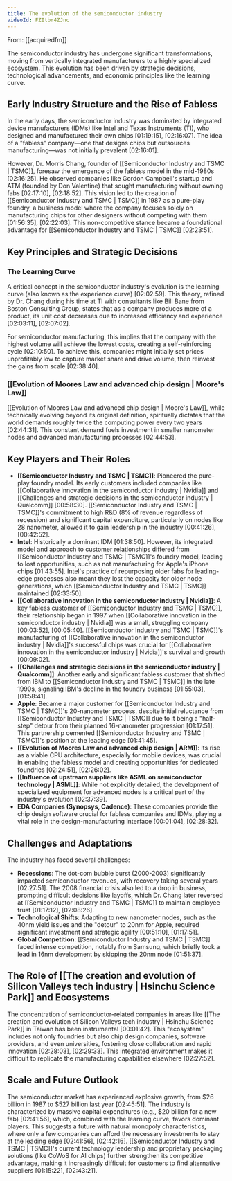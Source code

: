 ```yaml
---
title: The evolution of the semiconductor industry
videoId: FZItbr4ZJnc
---
```


From: [[acquiredfm]] <br/> 

The semiconductor industry has undergone significant transformations, moving from vertically integrated manufacturers to a highly specialized ecosystem. This evolution has been driven by strategic decisions, technological advancements, and economic principles like the learning curve.

## Early Industry Structure and the Rise of Fabless
In the early days, the semiconductor industry was dominated by integrated device manufacturers (IDMs) like Intel and Texas Instruments (TI), who designed and manufactured their own chips <a class="yt-timestamp" data-t="01:19:15">[01:19:15]</a>, <a class="yt-timestamp" data-t="02:16:07">[02:16:07]</a>. The idea of a "fabless" company—one that designs chips but outsources manufacturing—was not initially prevalent <a class="yt-timestamp" data-t="02:16:01">[02:16:01]</a>.

However, Dr. Morris Chang, founder of [[Semiconductor Industry and TSMC | TSMC]], foresaw the emergence of the fabless model in the mid-1980s <a class="yt-timestamp" data-t="02:16:25">[02:16:25]</a>. He observed companies like Gordon Campbell's startup and ATM (founded by Don Valentine) that sought manufacturing without owning fabs <a class="yt-timestamp" data-t="02:17:10">[02:17:10]</a>, <a class="yt-timestamp" data-t="02:18:52">[02:18:52]</a>. This vision led to the creation of [[Semiconductor Industry and TSMC | TSMC]] in 1987 as a pure-play foundry, a business model where the company focuses solely on manufacturing chips for other designers without competing with them <a class="yt-timestamp" data-t="01:56:35">[01:56:35]</a>, <a class="yt-timestamp" data-t="02:22:03">[02:22:03]</a>. This non-competitive stance became a foundational advantage for [[Semiconductor Industry and TSMC | TSMC]] <a class="yt-timestamp" data-t="02:23:51">[02:23:51]</a>.

## Key Principles and Strategic Decisions
### The Learning Curve
A critical concept in the semiconductor industry's evolution is the learning curve (also known as the experience curve) <a class="yt-timestamp" data-t="02:02:59">[02:02:59]</a>. This theory, refined by Dr. Chang during his time at TI with consultants like Bill Bane from Boston Consulting Group, states that as a company produces more of a product, its unit cost decreases due to increased efficiency and experience <a class="yt-timestamp" data-t="02:03:11">[02:03:11]</a>, <a class="yt-timestamp" data-t="02:07:02">[02:07:02]</a>.

For semiconductor manufacturing, this implies that the company with the highest volume will achieve the lowest costs, creating a self-reinforcing cycle <a class="yt-timestamp" data-t="02:10:50">[02:10:50]</a>. To achieve this, companies might initially set prices unprofitably low to capture market share and drive volume, then reinvest the gains from scale <a class="yt-timestamp" data-t="02:38:40">[02:38:40]</a>.

### [[Evolution of Moores Law and advanced chip design | Moore's Law]]
[[Evolution of Moores Law and advanced chip design | Moore's Law]], while technically evolving beyond its original definition, spiritually dictates that the world demands roughly twice the computing power every two years <a class="yt-timestamp" data-t="02:44:31">[02:44:31]</a>. This constant demand fuels investment in smaller nanometer nodes and advanced manufacturing processes <a class="yt-timestamp" data-t="02:44:53">[02:44:53]</a>.

## Key Players and Their Roles
*   **[[Semiconductor Industry and TSMC | TSMC]]**: Pioneered the pure-play foundry model. Its early customers included companies like [[Collaborative innovation in the semiconductor industry | Nvidia]] and [[Challenges and strategic decisions in the semiconductor industry | Qualcomm]] <a class="yt-timestamp" data-t="00:58:30">[00:58:30]</a>. [[Semiconductor Industry and TSMC | TSMC]]'s commitment to high R&D (8% of revenue regardless of recession) and significant capital expenditure, particularly on nodes like 28 nanometer, allowed it to gain leadership in the industry <a class="yt-timestamp" data-t="00:41:26">[00:41:26]</a>, <a class="yt-timestamp" data-t="00:42:52">[00:42:52]</a>.
*   **Intel**: Historically a dominant IDM <a class="yt-timestamp" data-t="01:38:50">[01:38:50]</a>. However, its integrated model and approach to customer relationships differed from [[Semiconductor Industry and TSMC | TSMC]]'s foundry model, leading to lost opportunities, such as not manufacturing for Apple's iPhone chips <a class="yt-timestamp" data-t="01:43:55">[01:43:55]</a>. Intel's practice of repurposing older fabs for leading-edge processes also meant they lost the capacity for older node generations, which [[Semiconductor Industry and TSMC | TSMC]] maintained <a class="yt-timestamp" data-t="02:33:50">[02:33:50]</a>.
*   **[[Collaborative innovation in the semiconductor industry | Nvidia]]**: A key fabless customer of [[Semiconductor Industry and TSMC | TSMC]], their relationship began in 1997 when [[Collaborative innovation in the semiconductor industry | Nvidia]] was a small, struggling company <a class="yt-timestamp" data-t="00:03:52">[00:03:52]</a>, <a class="yt-timestamp" data-t="00:05:40">[00:05:40]</a>. [[Semiconductor Industry and TSMC | TSMC]]'s manufacturing of [[Collaborative innovation in the semiconductor industry | Nvidia]]'s successful chips was crucial for [[Collaborative innovation in the semiconductor industry | Nvidia]]'s survival and growth <a class="yt-timestamp" data-t="00:09:02">[00:09:02]</a>.
*   **[[Challenges and strategic decisions in the semiconductor industry | Qualcomm]]**: Another early and significant fabless customer that shifted from IBM to [[Semiconductor Industry and TSMC | TSMC]] in the late 1990s, signaling IBM's decline in the foundry business <a class="yt-timestamp" data-t="01:55:03">[01:55:03]</a>, <a class="yt-timestamp" data-t="01:58:41">[01:58:41]</a>.
*   **Apple**: Became a major customer for [[Semiconductor Industry and TSMC | TSMC]]'s 20-nanometer process, despite initial reluctance from [[Semiconductor Industry and TSMC | TSMC]] due to it being a "half-step" detour from their planned 16-nanometer progression <a class="yt-timestamp" data-t="01:17:51">[01:17:51]</a>. This partnership cemented [[Semiconductor Industry and TSMC | TSMC]]'s position at the leading edge <a class="yt-timestamp" data-t="01:41:45">[01:41:45]</a>.
*   **[[Evolution of Moores Law and advanced chip design | ARM]]**: Its rise as a viable CPU architecture, especially for mobile devices, was crucial in enabling the fabless model and creating opportunities for dedicated foundries <a class="yt-timestamp" data-t="02:24:51">[02:24:51]</a>, <a class="yt-timestamp" data-t="02:26:02">[02:26:02]</a>.
*   **[[Influence of upstream suppliers like ASML on semiconductor technology | ASML]]**: While not explicitly detailed, the development of specialized equipment for advanced nodes is a critical part of the industry's evolution <a class="yt-timestamp" data-t="02:37:39">[02:37:39]</a>.
*   **EDA Companies (Synopsys, Cadence)**: These companies provide the chip design software crucial for fabless companies and IDMs, playing a vital role in the design-manufacturing interface <a class="yt-timestamp" data-t="00:01:04">[00:01:04]</a>, <a class="yt-timestamp" data-t="02:28:32">[02:28:32]</a>.

## Challenges and Adaptations
The industry has faced several challenges:
*   **Recessions**: The dot-com bubble burst (2000-2003) significantly impacted semiconductor revenues, with recovery taking several years <a class="yt-timestamp" data-t="02:27:51">[02:27:51]</a>. The 2008 financial crisis also led to a drop in business, prompting difficult decisions like layoffs, which Dr. Chang later reversed at [[Semiconductor Industry and TSMC | TSMC]] to maintain employee trust <a class="yt-timestamp" data-t="01:17:12">[01:17:12]</a>, <a class="yt-timestamp" data-t="02:08:26">[02:08:26]</a>.
*   **Technological Shifts**: Adapting to new nanometer nodes, such as the 40nm yield issues and the "detour" to 20nm for Apple, required significant investment and strategic agility <a class="yt-timestamp" data-t="00:51:10">[00:51:10]</a>, <a class="yt-timestamp" data-t="01:17:51">[01:17:51]</a>.
*   **Global Competition**: [[Semiconductor Industry and TSMC | TSMC]] faced intense competition, notably from Samsung, which briefly took a lead in 16nm development by skipping the 20nm node <a class="yt-timestamp" data-t="01:51:37">[01:51:37]</a>.

## The Role of [[The creation and evolution of Silicon Valleys tech industry | Hsinchu Science Park]] and Ecosystems
The concentration of semiconductor-related companies in areas like [[The creation and evolution of Silicon Valleys tech industry | Hsinchu Science Park]] in Taiwan has been instrumental <a class="yt-timestamp" data-t="00:01:42">[00:01:42]</a>. This "ecosystem" includes not only foundries but also chip design companies, software providers, and even universities, fostering close collaboration and rapid innovation <a class="yt-timestamp" data-t="02:28:03">[02:28:03]</a>, <a class="yt-timestamp" data-t="02:29:33">[02:29:33]</a>. This integrated environment makes it difficult to replicate the manufacturing capabilities elsewhere <a class="yt-timestamp" data-t="02:27:52">[02:27:52]</a>.

## Scale and Future Outlook
The semiconductor market has experienced explosive growth, from $26 billion in 1987 to $527 billion last year <a class="yt-timestamp" data-t="02:45:51">[02:45:51]</a>. The industry is characterized by massive capital expenditures (e.g., $20 billion for a new fab) <a class="yt-timestamp" data-t="02:41:56">[02:41:56]</a>, which, combined with the learning curve, favors dominant players. This suggests a future with natural monopoly characteristics, where only a few companies can afford the necessary investments to stay at the leading edge <a class="yt-timestamp" data-t="02:41:56">[02:41:56]</a>, <a class="yt-timestamp" data-t="02:42:16">[02:42:16]</a>. [[Semiconductor Industry and TSMC | TSMC]]'s current technology leadership and proprietary packaging solutions (like CoWoS for AI chips) further strengthen its competitive advantage, making it increasingly difficult for customers to find alternative suppliers <a class="yt-timestamp" data-t="01:15:22">[01:15:22]</a>, <a class="yt-timestamp" data-t="02:43:21">[02:43:21]</a>.
